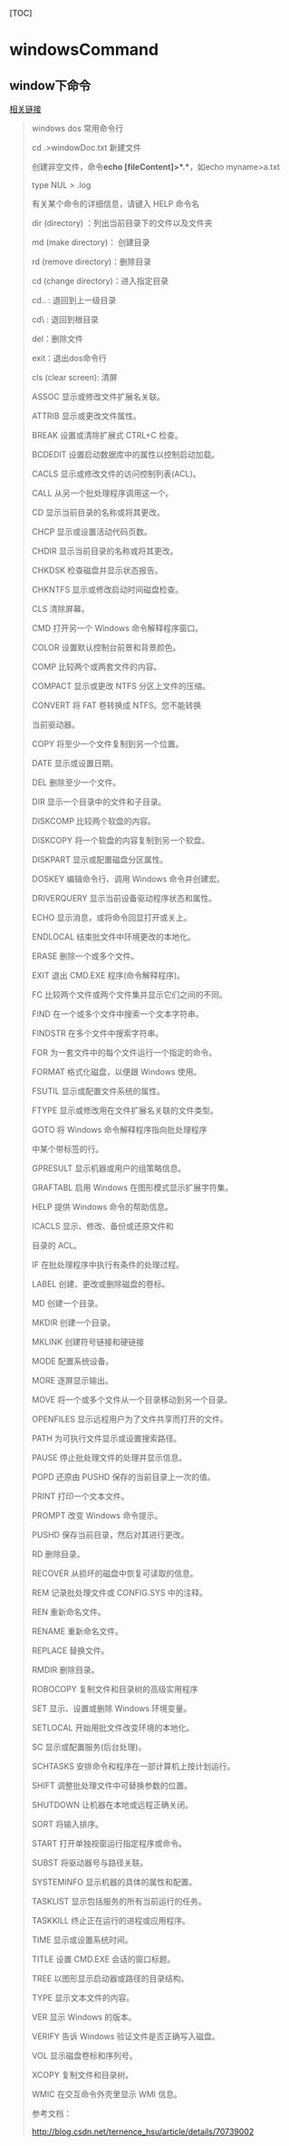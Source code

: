 [TOC]

# windowsCommand







## window下命令

[相关链接](https://www.cnblogs.com/accumulater/p/7110811.html)

> windows dos 常用命令行
>
> cd .>windowDoc.txt      新建文件
>
> 创建非空文件，命令**echo [fileContent]>\*.\***，如echo myname>a.txt
>
> type NUL > .log
>
> 有关某个命令的详细信息，请键入 HELP 命令名
>
> dir (directory) ：列出当前目录下的文件以及文件夹
>
> md (make directory)： 创建目录
>
> rd (remove directory)：删除目录
>
> cd (change directory)：进入指定目录
>
> cd.. : 退回到上一级目录
>
> cd\ : 退回到根目录
>
> del：删除文件
>
> exit：退出dos命令行
>
> cls (clear screen): 清屏
>
> ASSOC 显示或修改文件扩展名关联。
>
> ATTRIB 显示或更改文件属性。
>
> BREAK 设置或清除扩展式 CTRL+C 检查。
>
> BCDEDIT 设置启动数据库中的属性以控制启动加载。
>
> CACLS 显示或修改文件的访问控制列表(ACL)。
>
> CALL 从另一个批处理程序调用这一个。
>
> CD 显示当前目录的名称或将其更改。
>
> CHCP 显示或设置活动代码页数。
>
> CHDIR 显示当前目录的名称或将其更改。
>
> CHKDSK 检查磁盘并显示状态报告。
>
> CHKNTFS 显示或修改启动时间磁盘检查。
>
> CLS 清除屏幕。
>
> CMD 打开另一个 Windows 命令解释程序窗口。
>
> COLOR 设置默认控制台前景和背景颜色。
>
> COMP 比较两个或两套文件的内容。
>
> COMPACT 显示或更改 NTFS 分区上文件的压缩。
>
> CONVERT 将 FAT 卷转换成 NTFS。您不能转换
>
> 当前驱动器。
>
> COPY 将至少一个文件复制到另一个位置。
>
> DATE 显示或设置日期。
>
> DEL 删除至少一个文件。
>
> DIR 显示一个目录中的文件和子目录。
>
> DISKCOMP 比较两个软盘的内容。
>
> DISKCOPY 将一个软盘的内容复制到另一个软盘。
>
> DISKPART 显示或配置磁盘分区属性。
>
> DOSKEY 编辑命令行、调用 Windows 命令并创建宏。
>
> DRIVERQUERY 显示当前设备驱动程序状态和属性。
>
> ECHO 显示消息，或将命令回显打开或关上。
>
> ENDLOCAL 结束批文件中环境更改的本地化。
>
> ERASE 删除一个或多个文件。
>
> EXIT 退出 CMD.EXE 程序(命令解释程序)。
>
> FC 比较两个文件或两个文件集并显示它们之间的不同。
>
> FIND 在一个或多个文件中搜索一个文本字符串。
>
> FINDSTR 在多个文件中搜索字符串。
>
> FOR 为一套文件中的每个文件运行一个指定的命令。
>
> FORMAT 格式化磁盘，以便跟 Windows 使用。
>
> FSUTIL 显示或配置文件系统的属性。
>
> FTYPE 显示或修改用在文件扩展名关联的文件类型。
>
> GOTO 将 Windows 命令解释程序指向批处理程序
>
> 中某个带标签的行。
>
> GPRESULT 显示机器或用户的组策略信息。
>
> GRAFTABL 启用 Windows 在图形模式显示扩展字符集。
>
> HELP 提供 Windows 命令的帮助信息。
>
> ICACLS 显示、修改、备份或还原文件和
>
> 目录的 ACL。
>
> IF 在批处理程序中执行有条件的处理过程。
>
> LABEL 创建、更改或删除磁盘的卷标。
>
> MD 创建一个目录。
>
> MKDIR 创建一个目录。
>
> MKLINK 创建符号链接和硬链接
>
> MODE 配置系统设备。
>
> MORE 逐屏显示输出。
>
> MOVE 将一个或多个文件从一个目录移动到另一个目录。
>
> OPENFILES 显示远程用户为了文件共享而打开的文件。
>
> PATH 为可执行文件显示或设置搜索路径。
>
> PAUSE 停止批处理文件的处理并显示信息。
>
> POPD 还原由 PUSHD 保存的当前目录上一次的值。
>
> PRINT 打印一个文本文件。
>
> PROMPT 改变 Windows 命令提示。
>
> PUSHD 保存当前目录，然后对其进行更改。
>
> RD 删除目录。
>
> RECOVER 从损坏的磁盘中恢复可读取的信息。
>
> REM 记录批处理文件或 CONFIG.SYS 中的注释。
>
> REN 重新命名文件。
>
> RENAME 重新命名文件。
>
> REPLACE 替换文件。
>
> RMDIR 删除目录。
>
> ROBOCOPY 复制文件和目录树的高级实用程序
>
> SET 显示、设置或删除 Windows 环境变量。
>
> SETLOCAL 开始用批文件改变环境的本地化。
>
> SC 显示或配置服务(后台处理)。
>
> SCHTASKS 安排命令和程序在一部计算机上按计划运行。
>
> SHIFT 调整批处理文件中可替换参数的位置。
>
> SHUTDOWN 让机器在本地或远程正确关闭。
>
> SORT 将输入排序。
>
> START 打开单独视窗运行指定程序或命令。
>
> SUBST 将驱动器号与路径关联。
>
> SYSTEMINFO 显示机器的具体的属性和配置。
>
> TASKLIST 显示包括服务的所有当前运行的任务。
>
> TASKKILL 终止正在运行的进程或应用程序。
>
> TIME 显示或设置系统时间。
>
> TITLE 设置 CMD.EXE 会话的窗口标题。
>
> TREE 以图形显示启动器或路径的目录结构。
>
> TYPE 显示文本文件的内容。
>
> VER 显示 Windows 的版本。
>
> VERIFY 告诉 Windows 验证文件是否正确写入磁盘。
>
> VOL 显示磁盘卷标和序列号。
>
> XCOPY 复制文件和目录树。
>
> WMIC 在交互命令外壳里显示 WMI 信息。
>
> 参考文档：
>
> http://blog.csdn.net/ternence_hsu/article/details/70739002










